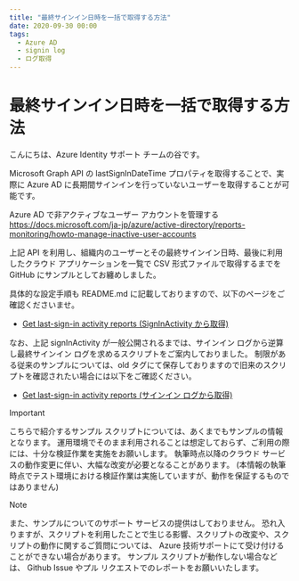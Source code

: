 ```yaml
---
title: "最終サインイン日時を一括で取得する方法"
date: 2020-09-30 00:00
tags:
  - Azure AD
  - signin log
  - ログ取得
---
```


# 最終サインイン日時を一括で取得する方法

こんにちは、Azure Identity サポート チームの谷です。

Microsoft Graph API の lastSignInDateTime プロパティを取得することで、実際に Azure AD に長期間サインインを行っていないユーザーを取得することが可能です。
  
 Azure AD で非アクティブなユーザー アカウントを管理する  
 https://docs.microsoft.com/ja-jp/azure/active-directory/reports-monitoring/howto-manage-inactive-user-accounts  
  
上記 API を利用し、組織内のユーザーとその最終サインイン日時、最後に利用したクラウド アプリケーションを一覧で CSV 形式ファイルで取得するまでを GitHub にサンプルとしてお纏めしました。  
  
具体的な設定手順も README.md に記載しておりますので、以下のページをご確認くださいませ。

- [Get last-sign-in activity reports (SignInActivity から取得)](https://github.com/jpazureid/get-last-signin-reports/tree/master)


なお、上記 signInActivity が一般公開されるまでは、サインイン ログから逆算し最終サインイン ログを求めるスクリプトをご案内しておりました。
制限がある従来のサンプルについては、old タグにて保存しておりますので旧来のスクリプトを確認されたい場合には以下をご確認ください。

- [Get last-sign-in activity reports (サインイン ログから取得)](https://github.com/jpazureid/get-last-signin-reports/tree/old)

> [!IMPORTANT]
> こちらで紹介するサンプル スクリプトについては、あくまでもサンプルの情報となります。
> 運用環境でそのまま利用されることは想定しておらず、ご利用の際には、十分な検証作業を実施をお願いします。
> 執筆時点以降のクラウド サービスの動作変更に伴い、大幅な改変が必要となることがあります。
> (本情報の執筆時点でテスト環境における検証作業は実施していますが、動作を保証するものではありません)

> [!NOTE]
> また、サンプルについてのサポート サービスの提供はしておりません。
> 恐れ入りますが、スクリプトを利用したことで生じる影響、スクリプトの改変や、スクリプトの動作に関するご質問については、 Azure 技術サポートにて受け付けることができない場合があります。
> サンプル スクリプトが動作しない場合などは、 Github Issue やプル リクエストでのレポートをお願いいたします。
